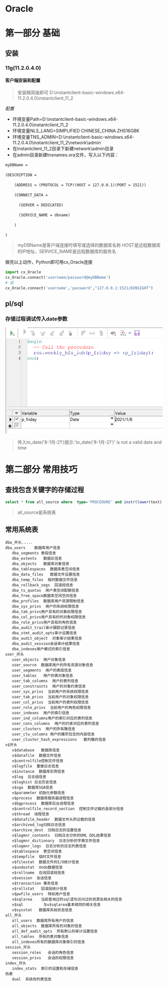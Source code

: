 # Oracle
# 第一部分 基础
## 安装
### 11g(11.2.0.4.0)
#### 客户端安装和配置
> 安装精简版即可
D:\instantclient-basic-windows.x64-11.2.0.4.0\instantclient_11_2

_配置_
- 环境变量Path=D:\instantclient-basic-windows.x64-11.2.0.4.0\instantclient_11_2
- 环境变量NLS_LANG=SIMPLIFIED CHINESE_CHINA.ZHS16GBK
- 环境变量TNS_ADMIN=D:\instantclient-basic-windows.x64-11.2.0.4.0\instantclient_11_2\network\admin
- 在instantclient_11_2目录下新建network\admin目录
- 在admin目录新建tnsnames.ora文件，写入以下内容：
```text
myDBName =

(DESCRIPTION =

    (ADDRESS = (PROTOCOL = TCP)(HOST = 127.0.0.1)(PORT = 1521))

    (CONNECT_DATA =

      (SERVER = DEDICATED)

      (SERVICE_NAME = dbname)

    )

)
```

> myDBName是客户端连接时填写或选择的数据库名称
> HOST是远程数据库的IP地址，SERVICE_NAME是远程数据库的服务名

做完以上动作，Python即可用cx_Oracle连接
```python
import cx_Oracle
cx_Oracle.connect('username/password@myDBName')
# 或
cx_Oracle.connect('username','password',"127.0.0.1:1521/DINSIGHT")
```

## pl/sql
### 存储过程调试传入date参数
![date参数](./img/存储过程调试存入Date类型参数.PNG)

> 传入to_date('8-1月-21')提示:'to_date('8-1月-21')' is not a valid date and time

# 第二部分 常用技巧
## 查找包含关键字的存储过程
```sql
select * from all_source where  type='PROCEDURE' and instr(lower(text),'insert into dif_hfs_sales_transaction_old')>0;
```
> all_source是系统表

## 常用系统表
```text
dba_开头..... 
dba_users    数据库用户信息
   dba_segments 表段信息
   dba_extents   数据区信息
   dba_objects   数据库对象信息
   dba_tablespaces  数据库表空间信息
   dba_data_files   数据文件设置信息
   dba_temp_files  临时数据文件信息
   dba_rollback_segs  回滚段信息
   dba_ts_quotas  用户表空间配额信息
   dba_free_space数据库空闲空间信息
   dba_profiles  数据库用户资源限制信息
   dba_sys_privs  用户的系统权限信息
   dba_tab_privs用户具有的对象权限信息
   dba_col_privs用户具有的列对象权限信息
   dba_role_privs用户具有的角色信息
   dba_audit_trail审计跟踪记录信息
   dba_stmt_audit_opts审计设置信息
   dba_audit_object  对象审计结果信息
   dba_audit_session会话审计结果信息
   dba_indexes用户模式的索引信息
user_开头
   user_objects  用户对象信息
   user_source  数据库用户的所有资源对象信息
   user_segments  用户的表段信息
   user_tables   用户的表对象信息
   user_tab_columns  用户的表列信息
   user_constraints  用户的对象约束信息
   user_sys_privs  当前用户的系统权限信息
   user_tab_privs  当前用户的对象权限信息
   user_col_privs  当前用户的表列权限信息
   user_role_privs  当前用户的角色权限信息
   user_indexes  用户的索引信息
   user_ind_columns用户的索引对应的表列信息
   user_cons_columns  用户的约束对应的表列信息
   user_clusters  用户的所有簇信息
   user_clu_columns 用户的簇所包含的内容信息
   user_cluster_hash_expressions   散列簇的信息
v$开头
   v$database   数据库信息
   v$datafile  数据文件信息
   v$controlfile控制文件信息
   v$logfile  重做日志信息
   v$instance  数据库实例信息
   v$log  日志组信息
   v$loghist 日志历史信息
   v$sga  数据库SGA信息
   v$parameter 初始化参数信息
   v$process  数据库服务器进程信息
   v$bgprocess  数据库后台进程信息
   v$controlfile_record_section  控制文件记载的各部分信息
   v$thread  线程信息
   v$datafile_header  数据文件头所记载的信息
   v$archived_log归档日志信息
   v$archive_dest  归档日志的设置信息
   v$logmnr_contents  归档日志分析的DML DDL结果信息
   v$logmnr_dictionary  日志分析的字典文件信息
   v$logmnr_logs  日志分析的日志列表信息
   v$tablespace  表空间信息
   v$tempfile  临时文件信息
   v$filestat  数据文件的I/O统计信息
   v$undostat  Undo数据信息
   v$rollname  在线回滚段信息
   v$session  会话信息
   v$transaction 事务信息
   v$rollstat   回滚段统计信息
   v$pwfile_users  特权用户信息
   v$sqlarea    当前查询过的sql语句访问过的资源及相关的信息
   v$sql         与v$sqlarea基本相同的相关信息
   v$sysstat   数据库系统状态信息
all_开头
   all_users  数据库所有用户的信息
   all_objects  数据库所有的对象的信息
   all_def_audit_opts  所有默认的审计设置信息
   all_tables  所有的表对象信息
   all_indexes所有的数据库对象索引的信息
session_开头
   session_roles   会话的角色信息
   session_privs   会话的权限信息
index_开头
   index_stats  索引的设置和存储信息
伪表
   dual  系统伪列表信息
```
